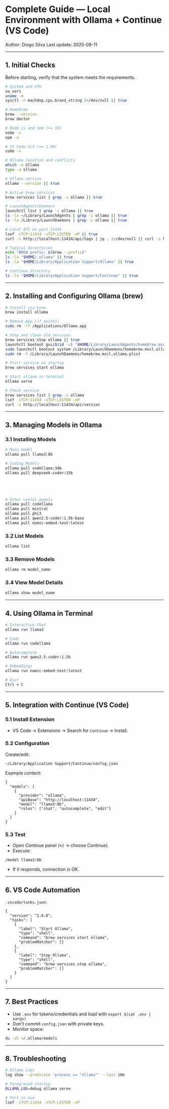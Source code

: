# Complete Guide — Local Environment with Ollama + Continue (VS Code)
Author: Diogo Silva
Last update: 2025-08-11

---

## 1. Initial Checks

Before starting, verify that the system meets the requirements.

```bash
# System and CPU
sw_vers
uname -m
sysctl -n machdep.cpu.brand_string 2>/dev/null || true

# Homebrew
brew --version
brew doctor

# Node.js and npm (>= 18)
node -v
npm -v

# VS Code CLI (>= 1.90)
code -v

# Ollama location and conflicts
which -a ollama
type -a ollama

# Ollama version
ollama --version || true

# Active brew services
brew services list | grep -i ollama || true

# LaunchAgents/Daemons
launchctl list | grep -i ollama || true
ls -la ~/Library/LaunchAgents | grep -i ollama || true
ls -la /Library/LaunchDaemons | grep -i ollama || true

# Local API on port 11434
lsof -iTCP:11434 -sTCP:LISTEN -nP || true
curl -s http://localhost:11434/api/tags | jq . 2>/dev/null || curl -s http://localhost:11434/api/tags

# Typical directories
echo "BREW prefix: $(brew --prefix)"
ls -la "$HOME/.ollama" || true
ls -la "$HOME/Library/Application Support/Ollama" || true

# Continue directory
ls -la "$HOME/Library/Application Support/Continue" || true
```

---

## 2. Installing and Configuring Ollama (brew)

```bash
# Install via brew
brew install ollama

# Remove App (if exists)
sudo rm -rf /Applications/Ollama.app

# Stop and clean old services
brew services stop ollama || true
launchctl bootout gui/$(id -u) "$HOME/Library/LaunchAgents/homebrew.mxcl.ollama.plist" 2>/dev/null || true
sudo launchctl bootout system /Library/LaunchDaemons/homebrew.mxcl.ollama.plist 2>/dev/null || true
sudo rm -f /Library/LaunchDaemons/homebrew.mxcl.ollama.plist

# Start service on startup
brew services start ollama

# Start ollama in terminal
ollama serve

# Check service
brew services list | grep -i ollama
lsof -iTCP:11434 -sTCP:LISTEN -nP
curl -s http://localhost:11434/api/version
```

---

## 3. Managing Models in Ollama

### 3.1 Installing Models
```bash
# Main model
ollama pull llama3:8b

# Coding Models
ollama pull codellama:34b
ollama pull deepseek-coder:33b





# Other useful models
ollama pull codellama
ollama pull mistral
ollama pull phi3
ollama pull qwen2.5-coder:1.5b-base
ollama pull nomic-embed-text:latest
```

### 3.2 List Models
```bash
ollama list
```

### 3.3 Remove Models
```bash
ollama rm model_name
```

### 3.4 View Model Details
```bash
ollama show model_name
```

---

## 4. Using Ollama in Terminal

```bash
# Interactive Chat
ollama run llama3

# Code
ollama run codellama

# Autocomplete
ollama run qwen2.5-coder:1.5b

# Embeddings
ollama run nomic-embed-text:latest

# Exit
Ctrl + C
```

---

## 5. Integration with Continue (VS Code)

### 5.1 Install Extension
- VS Code → Extensions → Search for `Continue` → Install.

### 5.2 Configuration
Create/edit:
```
~/Library/Application Support/Continue/config.json
```
Example content:
```jsonc
{
  "models": [
    {
      "provider": "ollama",
      "apiBase": "http://localhost:11434",
      "model": "llama3:8b",
      "roles": ["chat", "autocomplete", "edit"]
    }
  ]
}
```

### 5.3 Test
- Open Continue panel (`⌘J` → choose Continue).
- Execute:
```
/model llama3:8b
```
- If it responds, connection is OK.

---

## 6. VS Code Automation

`.vscode/tasks.json`:
```jsonc
{
  "version": "2.0.0",
  "tasks": [
    {
      "label": "Start Ollama",
      "type": "shell",
      "command": "brew services start ollama",
      "problemMatcher": []
    },
    {
      "label": "Stop Ollama",
      "type": "shell",
      "command": "brew services stop ollama",
      "problemMatcher": []
    }
  ]
}
```

---

## 7. Best Practices

- Use `.env` for tokens/credentials and load with `export $(cat .env | xargs)`
- Don't commit `config.json` with private keys.
- Monitor space:
```bash
du -sh ~/.ollama/models
```

---

## 8. Troubleshooting

```bash
# Ollama Logs
log show --predicate 'process == "ollama"' --last 10m

# Foreground startup
OLLAMA_LOG=debug ollama serve

# Port in use
lsof -iTCP:11434 -sTCP:LISTEN -nP
```
